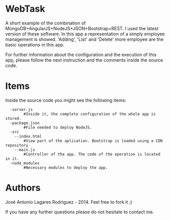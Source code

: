 WebTask
=======

A short example of the combination of MongoDB+AngularJS+NodeJS+JSON+Bootstrap+REST. I used the latest version of these software. In this app a representation of a simply employee management is showed. 'Adding', 'List' and 'Delete' more employee are the basic operations in this app. 

For further information about the configuration and the execution of this app, please follow the next instruction and the comments inside the source code.

Items
=====

Inside the source code you might see the following items:

      -server.js
            #Inside it, the complete configuration of the whole app is stored. 
      -package.json
            #File needed to deploy NodeJS.
      -src
        --index.html
            #View part of the aplication. Bootstrap is loaded using a CDN repository
        --main.js
            #Controller of the app. The code of the operation is located in it.
      -node_modules
            #Necessary modules to deploy the app.

Authors 
=======

José Antonio Lagares Rodriguez - 2014. Feel free to fork it ;)

If you have any further questions please do not hesitate to contact me.
